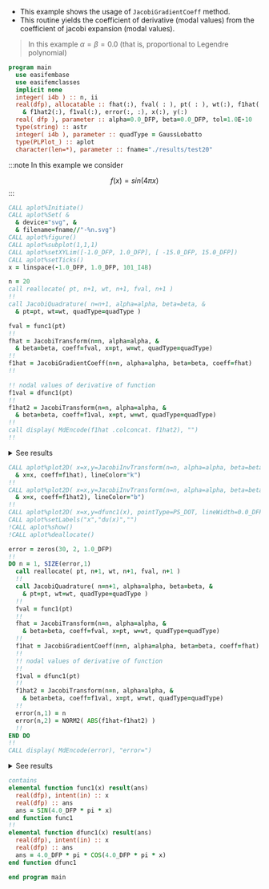 - This example shows the usage of `JacobiGradientCoeff` method.
- This routine yields the coefficient of derivative (modal values) from the coefficient of jacobi expansion (modal values).

> In this example $\alpha=\beta=0.0$ (that is, proportional to Legendre polynomial)

```fortran
program main
  use easifembase
  use easifemclasses
  implicit none
  integer( i4b ) :: n, ii
  real(dfp), allocatable :: fhat(:), fval( : ), pt( : ), wt(:), f1hat(:), &
    & f1hat2(:), f1val(:), error(:, :), x(:), y(:)
  real( dfp ), parameter :: alpha=0.0_DFP, beta=0.0_DFP, tol=1.0E-10
  type(string) :: astr
  integer( i4b ), parameter :: quadType = GaussLobatto
  type(PLPlot_) :: aplot
  character(len=*), parameter :: fname="./results/test20"
```

:::note
In this example we consider

$$
f(x) = sin(4\pi x)
$$
:::

```fortran title "Plot settings"
CALL aplot%Initiate()
CALL aplot%Set( &
  & device="svg", &
  & filename=fname//"-%n.svg")
CALL aplot%figure()
CALL aplot%subplot(1,1,1)
CALL aplot%setXYLim([-1.0_DFP, 1.0_DFP], [ -15.0_DFP, 15.0_DFP])
CALL aplot%setTicks()
x = linspace(-1.0_DFP, 1.0_DFP, 101_I4B)
```

```fortran title "Prepare quadratures"
n = 20
call reallocate( pt, n+1, wt, n+1, fval, n+1 )
!!
call JacobiQuadrature( n=n+1, alpha=alpha, beta=beta, &
  & pt=pt, wt=wt, quadType=quadType )
```

```fortran title "JacobiTransformation"
fval = func1(pt)
!!
fhat = JacobiTransform(n=n, alpha=alpha, &
  & beta=beta, coeff=fval, x=pt, w=wt, quadType=quadType)
!!
f1hat = JacobiGradientCoeff(n=n, alpha=alpha, beta=beta, coeff=fhat)
!!
```

```fortran title "JacobiTransformation"
!! nodal values of derivative of function
f1val = dfunc1(pt)
!!
f1hat2 = JacobiTransform(n=n, alpha=alpha, &
  & beta=beta, coeff=f1val, x=pt, w=wt, quadType=quadType)
!!
call display( MdEncode(f1hat .colconcat. f1hat2), "")
!!
```

<details>
<summary>See results</summary>
<div>

for n = 10

| $\tilde{f}^{(1)}_{n}$ | $\tilde{\partial f}_{n}$ |
| --------------------- | ------------------------ |
| 8.33028E-13           | 8.29555E-13              |
| -3.68615E-14          | 7.40033E-15              |
| 1.1937                | 1.1937                   |
| -8.82402E-14          | 2.69819E-14              |
| 6.6858                | 6.6858                   |
| -1.08992E-13          | 4.45373E-14              |
| 13.902                | 13.902                   |
| -1.85913E-13          | 7.01002E-14              |
| 3.2992                | 3.2992                   |
| -1.70412E-13          | 3.57943E-14              |
| -27.543               | -27.543                  |
| -2.65813E-13          | 1.6534E-13               |
| 21.936                | 21.936                   |
| -2.33693E-13          | 1.76765E-13              |
| -8.7995               | -8.7995                  |
| -8.89386E-14          | 5.28085E-14              |
| 2.2501                | 2.2509                   |
| 3.95021E-14           | -9.3623E-14              |
| -0.40301              | -0.41305                 |
| 1.31053E-13           | 2.69264E-14              |
| 0                     | 5.52691E-02              |

</div>
</details>

```fortran title "Plotting"
CALL aplot%plot2D( x=x,y=JacobiInvTransform(n=n, alpha=alpha, beta=beta, &
  & x=x, coeff=f1hat), lineColor="k")
!!
CALL aplot%plot2D( x=x,y=JacobiInvTransform(n=n, alpha=alpha, beta=beta, &
  & x=x, coeff=f1hat2), lineColor="b")
!!
CALL aplot%plot2D( x=x,y=dfunc1(x), pointType=PS_DOT, lineWidth=0.0_DFP )
CALL aplot%setLabels("x","du(x)","")
!CALL aplot%show()
!CALL aplot%deallocate()
```

```fortran title "Prepare quadratures"
error = zeros(30, 2, 1.0_DFP)
!!
DO n = 1, SIZE(error,1)
  call reallocate( pt, n+1, wt, n+1, fval, n+1 )
  !!
  call JacobiQuadrature( n=n+1, alpha=alpha, beta=beta, &
    & pt=pt, wt=wt, quadType=quadType )
  !!
  fval = func1(pt)
  !!
  fhat = JacobiTransform(n=n, alpha=alpha, &
    & beta=beta, coeff=fval, x=pt, w=wt, quadType=quadType)
  !!
  f1hat = JacobiGradientCoeff(n=n, alpha=alpha, beta=beta, coeff=fhat)
  !!
  !! nodal values of derivative of function
  !!
  f1val = dfunc1(pt)
  !!
  f1hat2 = JacobiTransform(n=n, alpha=alpha, &
    & beta=beta, coeff=f1val, x=pt, w=wt, quadType=quadType)
  !!
  error(n,1) = n
  error(n,2) = NORM2( ABS(f1hat-f1hat2) )
  !!
END DO
!!
CALL display( MdEncode(error), "error=")
```

<details>
<summary>See results</summary>
<div>

| order(n) | MAX(err)    |
| -------- | ----------- |
| 1        | 0           |
| 2        | 12.566      |
| 3        | 10.418      |
| 4        | 16.409      |
| 5        | 21.188      |
| 10       | 41.617      |
| 15       | 4.1017      |
| 20       | 5.61773E-02 |
| 25       | 6.91711E-05 |
| 30       | 1.13582E-07 |

</div>
</details>

```fortran
contains
elemental function func1(x) result(ans)
  real(dfp), intent(in) :: x
  real(dfp) :: ans
  ans = SIN(4.0_DFP * pi * x)
end function func1
!!
elemental function dfunc1(x) result(ans)
  real(dfp), intent(in) :: x
  real(dfp) :: ans
  ans = 4.0_DFP * pi * COS(4.0_DFP * pi * x)
end function dfunc1
```

```fortran
end program main
```
